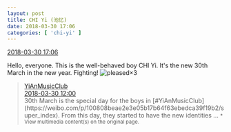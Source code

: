 ```yaml
---
layout: post
title: CHI Yi (池忆)
date: 2018-03-30 17:06
categories: [ 'chi-yi' ]
---
```


<div class="weibo-info">
  <a href="https://weibo.com/6117581836/G9MALsCs9">2018-03-30 17:06</a>
</div>

Hello, everyone. This is the well-behaved boy CHI Yi. It's the new 30th March in the new year. Fighting! ![pleased](https://img.t.sinajs.cn/t4/appstyle/expression/ext/normal/0b/tootha_org.gif)×3

<!-- more -->

> <div class="weibo-post-name">
>   <a href="https://weibo.com/u/6094546964">YiAnMusicClub</a>
> </div>
> <div class="weibo-info">
>   <a href="https://weibo.com/6094546964/G9KAi7fH9">2018-03-30 12:00</a>
> </div>
> 30th March is the special day for the boys in [#YiAnMusicClub](https://weibo.com/p/100808beae2e3e05b17b64f63ebedca39f19b2/super_index). From this day, they started to have the new identities …  
> <small>* View multimedia content(s) on the original page.</small>

